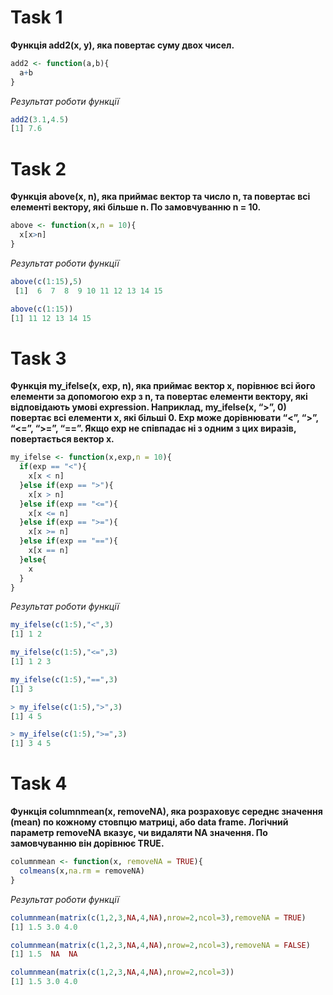 # Task 1
**Функція add2(x, y), яка повертає суму двох чисел.**
```r
add2 <- function(a,b){
  a+b
}
```
*Результат роботи функції*
```r
add2(3.1,4.5)
[1] 7.6
```

# Task 2

**Функція above(x, n), яка приймає вектор та число n, та повертає всі елементі вектору, які більше n. По замовчуванню n = 10.**
```r
above <- function(x,n = 10){
  x[x>n]
}
```
*Результат роботи функції*
```r
above(c(1:15),5)
 [1]  6  7  8  9 10 11 12 13 14 15

above(c(1:15))
[1] 11 12 13 14 15
```
# Task 3
**Функція my_ifelse(x, exp, n), яка приймає вектор x, порівнює всі його елементи за допомогою exp з n, та повертає елементи вектору, які відповідають умові expression. Наприклад, my_ifelse(x, “>”, 0) повертає всі елементи x, які більші 0. Exp може дорівнювати “<”, “>”, “<=”, “>=”, “==”. Якщо exp не співпадає ні з одним з цих виразів, повертається вектор x.**
```r
my_ifelse <- function(x,exp,n = 10){
  if(exp == "<"){
    x[x < n]
  }else if(exp == ">"){
    x[x > n]
  }else if(exp == "<="){
    x[x <= n]
  }else if(exp == ">="){
    x[x >= n]
  }else if(exp == "=="){
    x[x == n]
  }else{
    x
  }
}
```
*Результат роботи функції*
```r
my_ifelse(c(1:5),"<",3)
[1] 1 2

my_ifelse(c(1:5),"<=",3)
[1] 1 2 3

my_ifelse(c(1:5),"==",3)
[1] 3

> my_ifelse(c(1:5),">",3)
[1] 4 5

> my_ifelse(c(1:5),">=",3)
[1] 3 4 5

```
# Task 4
**Функція columnmean(x, removeNA), яка розраховує середнє значення
(mean) по кожному стовпцю матриці, або data frame. Логічний параметр
removeNA вказує, чи видаляти NA значення. По замовчуванню він
дорівнює TRUE.**

```r
columnmean <- function(x, removeNA = TRUE){
  colmeans(x,na.rm = removeNA)
}
```
*Результат роботи функції*
```r
columnmean(matrix(c(1,2,3,NA,4,NA),nrow=2,ncol=3),removeNA = TRUE)
[1] 1.5 3.0 4.0

columnmean(matrix(c(1,2,3,NA,4,NA),nrow=2,ncol=3),removeNA = FALSE)
[1] 1.5  NA  NA

columnmean(matrix(c(1,2,3,NA,4,NA),nrow=2,ncol=3))
[1] 1.5 3.0 4.0

```